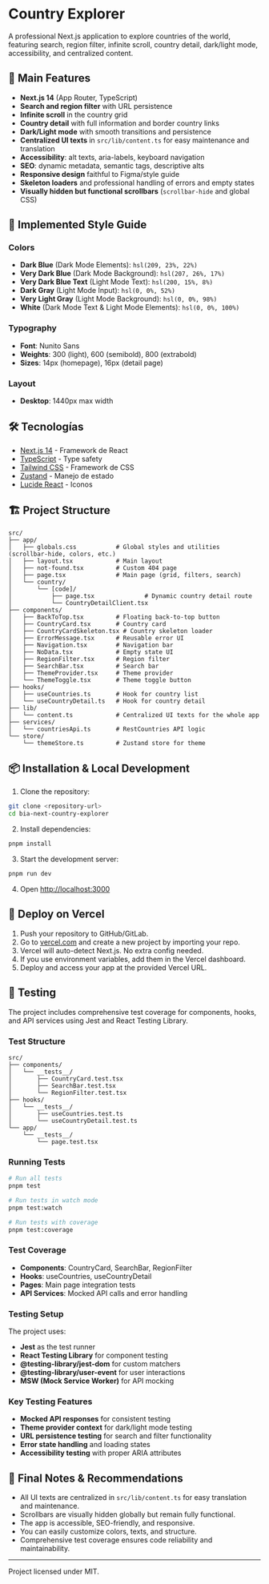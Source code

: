 # Country Explorer

A professional Next.js application to explore countries of the world, featuring search, region filter, infinite scroll, country detail, dark/light mode, accessibility, and centralized content.

## 🚀 Main Features

- **Next.js 14** (App Router, TypeScript)
- **Search and region filter** with URL persistence
- **Infinite scroll** in the country grid
- **Country detail** with full information and border country links
- **Dark/Light mode** with smooth transitions and persistence
- **Centralized UI texts** in `src/lib/content.ts` for easy maintenance and translation
- **Accessibility**: alt texts, aria-labels, keyboard navigation
- **SEO**: dynamic metadata, semantic tags, descriptive alts
- **Responsive design** faithful to Figma/style guide
- **Skeleton loaders** and professional handling of errors and empty states
- **Visually hidden but functional scrollbars** (`scrollbar-hide` and global CSS)

## 🎨 Implemented Style Guide

### Colors
- **Dark Blue** (Dark Mode Elements): `hsl(209, 23%, 22%)`
- **Very Dark Blue** (Dark Mode Background): `hsl(207, 26%, 17%)`
- **Very Dark Blue Text** (Light Mode Text): `hsl(200, 15%, 8%)`
- **Dark Gray** (Light Mode Input): `hsl(0, 0%, 52%)`
- **Very Light Gray** (Light Mode Background): `hsl(0, 0%, 98%)`
- **White** (Dark Mode Text & Light Mode Elements): `hsl(0, 0%, 100%)`

### Typography
- **Font**: Nunito Sans
- **Weights**: 300 (light), 600 (semibold), 800 (extrabold)
- **Sizes**: 14px (homepage), 16px (detail page)

### Layout
- **Desktop**: 1440px max width

## 🛠️ Tecnologías

- [Next.js 14](https://nextjs.org/) - Framework de React
- [TypeScript](https://www.typescriptlang.org/) - Type safety
- [Tailwind CSS](https://tailwindcss.com/) - Framework de CSS
- [Zustand](https://zustand-demo.pmnd.rs/) - Manejo de estado
- [Lucide React](https://lucide.dev/) - Iconos

## 🏗️ Project Structure

```
src/
├── app/
│   ├── globals.css           # Global styles and utilities (scrollbar-hide, colors, etc.)
│   ├── layout.tsx            # Main layout
│   ├── not-found.tsx         # Custom 404 page
│   ├── page.tsx              # Main page (grid, filters, search)
│   └── country/
│       └── [code]/
│           ├── page.tsx              # Dynamic country detail route
│           └── CountryDetailClient.tsx
├── components/
│   ├── BackToTop.tsx         # Floating back-to-top button
│   ├── CountryCard.tsx       # Country card
│   ├── CountryCardSkeleton.tsx # Country skeleton loader
│   ├── ErrorMessage.tsx      # Reusable error UI
│   ├── Navigation.tsx        # Navigation bar
│   ├── NoData.tsx            # Empty state UI
│   ├── RegionFilter.tsx      # Region filter
│   ├── SearchBar.tsx         # Search bar
│   ├── ThemeProvider.tsx     # Theme provider
│   └── ThemeToggle.tsx       # Theme toggle button
├── hooks/
│   ├── useCountries.ts       # Hook for country list
│   └── useCountryDetail.ts   # Hook for country detail
├── lib/
│   └── content.ts            # Centralized UI texts for the whole app
├── services/
│   └── countriesApi.ts       # RestCountries API logic
└── store/
    └── themeStore.ts         # Zustand store for theme
```

## 📦 Installation & Local Development

1. Clone the repository:
```bash
git clone <repository-url>
cd bia-next-country-explorer
```
2. Install dependencies:
```bash
pnpm install
```
3. Start the development server:
```bash
pnpm run dev
```
4. Open [http://localhost:3000](http://localhost:3000)

## 🚀 Deploy on Vercel

1. Push your repository to GitHub/GitLab.
2. Go to [vercel.com](https://vercel.com/) and create a new project by importing your repo.
3. Vercel will auto-detect Next.js. No extra config needed.
4. If you use environment variables, add them in the Vercel dashboard.
5. Deploy and access your app at the provided Vercel URL.

## 🧪 Testing

The project includes comprehensive test coverage for components, hooks, and API services using Jest and React Testing Library.

### Test Structure

```
src/
├── components/
│   └── __tests__/
│       ├── CountryCard.test.tsx
│       ├── SearchBar.test.tsx
│       └── RegionFilter.test.tsx
├── hooks/
│   └── __tests__/
│       ├── useCountries.test.ts
│       └── useCountryDetail.test.ts
└── app/
    └── __tests__/
        └── page.test.tsx
```

### Running Tests

```bash
# Run all tests
pnpm test

# Run tests in watch mode
pnpm test:watch

# Run tests with coverage
pnpm test:coverage
```

### Test Coverage

- **Components**: CountryCard, SearchBar, RegionFilter
- **Hooks**: useCountries, useCountryDetail  
- **Pages**: Main page integration tests
- **API Services**: Mocked API calls and error handling

### Testing Setup

The project uses:
- **Jest** as the test runner
- **React Testing Library** for component testing
- **@testing-library/jest-dom** for custom matchers
- **@testing-library/user-event** for user interactions
- **MSW (Mock Service Worker)** for API mocking

### Key Testing Features

- **Mocked API responses** for consistent testing
- **Theme provider context** for dark/light mode testing
- **URL persistence testing** for search and filter functionality
- **Error state handling** and loading states
- **Accessibility testing** with proper ARIA attributes

## 📝 Final Notes & Recommendations
- All UI texts are centralized in `src/lib/content.ts` for easy translation and maintenance.
- Scrollbars are visually hidden globally but remain fully functional.
- The app is accessible, SEO-friendly, and responsive.
- You can easily customize colors, texts, and structure.
- Comprehensive test coverage ensures code reliability and maintainability.

---

Project licensed under MIT.
